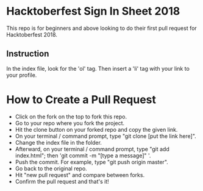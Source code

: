 # Hacktoberfest Sign In Sheet 2018
This repo is for beginners and above looking to do their first pull request for Hacktoberfest 2018.

## Instruction
In the index file, look for the 'ol' tag. Then insert a 'li' tag with your link to your profile.

# How to Create a Pull Request

  - Click on the fork on the top to fork this repo.
  - Go to your repo where you fork the project.
  - Hit the clone button on your forked repo and copy the given link.
  - On your terminal / command prompt, type "git clone [put the link here]".
  - Change the index file in the folder.
  - Afterward, on your terminal / command prompt, type "git add index.html"; then 'git commit -m "[type a message]" '.
  - Push the commit. For example, type "git push origin master".
  - Go back to the original repo.
  - Hit "new pull request" and compare between forks.
  - Confirm the pull request and that's it!

